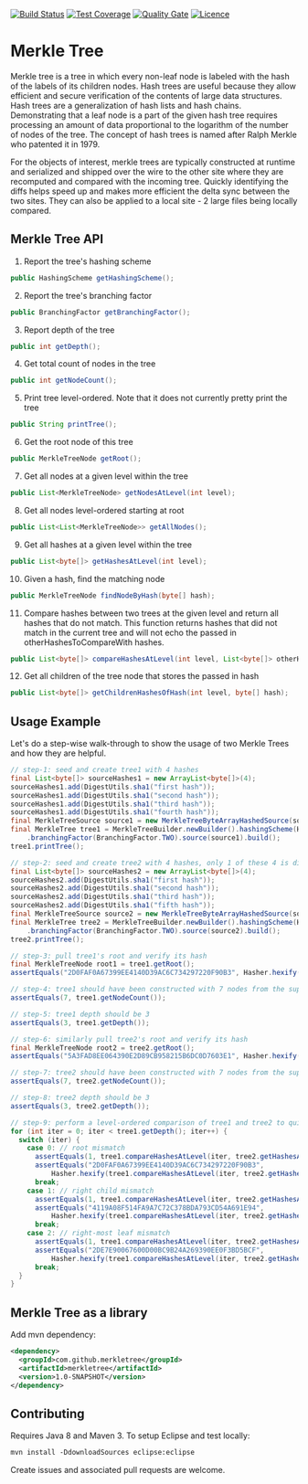 [![Build Status](https://img.shields.io/travis/gsharma/merkle-tree/master.svg)](https://travis-ci.org/gsharma/merkle-tree)
[![Test Coverage](https://img.shields.io/codecov/c/github/gsharma/merkle-tree/master.svg)](https://codecov.io/github/gsharma/merkle-tree?branch=master)
[![Quality Gate](https://sonarcloud.io/api/project_badges/measure?project=com.github.merkletree:merkletree&metric=alert_status)](https://sonarcloud.io/dashboard?id=com.github.merkletree:merkletree)
[![Licence](https://img.shields.io/hexpm/l/plug.svg)](https://github.com/gsharma/merkle-tree/blob/master/LICENSE)

# Merkle Tree

Merkle tree is a tree in which every non-leaf node is labeled with the hash of the labels of its children nodes. Hash trees are useful because they allow efficient and secure verification of the contents of large data structures. Hash trees are a generalization of hash lists and hash chains. Demonstrating that a leaf node is a part of the given hash tree requires processing an amount of data proportional to the logarithm of the number of nodes of the tree. The concept of hash trees is named after Ralph Merkle who patented it in 1979.

For the objects of interest, merkle trees are typically constructed at runtime and serialized and shipped over the wire to the other site where they are recomputed and compared with the incoming tree. Quickly identifying the diffs helps speed up and makes more efficient the delta sync between the two sites. They can also be applied to a local site - 2 large files being locally compared.

## Merkle Tree API

1. Report the tree's hashing scheme
```java
public HashingScheme getHashingScheme();
```

2. Report the tree's branching factor
```java
public BranchingFactor getBranchingFactor();
```

3. Report depth of the tree
```java
public int getDepth();
```

4. Get total count of nodes in the tree
```java
public int getNodeCount();
```

5. Print tree level-ordered. Note that it does not currently pretty print the tree
```java
public String printTree();
```

6. Get the root node of this tree
```java
public MerkleTreeNode getRoot();
```

7. Get all nodes at a given level within the tree
```java
public List<MerkleTreeNode> getNodesAtLevel(int level);
```

8. Get all nodes level-ordered starting at root
```java
public List<List<MerkleTreeNode>> getAllNodes();
```

9. Get all hashes at a given level within the tree
```java
public List<byte[]> getHashesAtLevel(int level);
```

10. Given a hash, find the matching node
```java
public MerkleTreeNode findNodeByHash(byte[] hash);
```

11. Compare hashes between two trees at the given level and return all hashes that do not match. This function returns hashes that did not match in the current tree and will not echo the passed in otherHashesToCompareWith hashes.
```java
public List<byte[]> compareHashesAtLevel(int level, List<byte[]> otherHashesToCompareWith);
```

12. Get all children of the tree node that stores the passed in hash
```java
public List<byte[]> getChildrenHashesOfHash(int level, byte[] hash);
```

## Usage Example
Let's do a step-wise walk-through to show the usage of two Merkle Trees and how they are helpful.
```java
// step-1: seed and create tree1 with 4 hashes
final List<byte[]> sourceHashes1 = new ArrayList<byte[]>(4);
sourceHashes1.add(DigestUtils.sha1("first hash"));
sourceHashes1.add(DigestUtils.sha1("second hash"));
sourceHashes1.add(DigestUtils.sha1("third hash"));
sourceHashes1.add(DigestUtils.sha1("fourth hash"));
final MerkleTreeSource source1 = new MerkleTreeByteArrayHashedSource(sourceHashes1);
final MerkleTree tree1 = MerkleTreeBuilder.newBuilder().hashingScheme(HashingScheme.SHA1)
    .branchingFactor(BranchingFactor.TWO).source(source1).build();
tree1.printTree();

// step-2: seed and create tree2 with 4 hashes, only 1 of these 4 is different from tree1's hashes
final List<byte[]> sourceHashes2 = new ArrayList<byte[]>(4);
sourceHashes2.add(DigestUtils.sha1("first hash"));
sourceHashes2.add(DigestUtils.sha1("second hash"));
sourceHashes2.add(DigestUtils.sha1("third hash"));
sourceHashes2.add(DigestUtils.sha1("fifth hash"));
final MerkleTreeSource source2 = new MerkleTreeByteArrayHashedSource(sourceHashes2);
final MerkleTree tree2 = MerkleTreeBuilder.newBuilder().hashingScheme(HashingScheme.SHA1)
    .branchingFactor(BranchingFactor.TWO).source(source2).build();
tree2.printTree();

// step-3: pull tree1's root and verify its hash
final MerkleTreeNode root1 = tree1.getRoot();
assertEquals("2D0FAF0A67399EE4140D39AC6C734297220F90B3", Hasher.hexify(root1.getHash()));

// step-4: tree1 should have been constructed with 7 nodes from the supplied 4 hashes
assertEquals(7, tree1.getNodeCount());

// step-5: tree1 depth should be 3
assertEquals(3, tree1.getDepth());

// step-6: similarly pull tree2's root and verify its hash
final MerkleTreeNode root2 = tree2.getRoot();
assertEquals("5A3FAD8EE064390E2D89CB958215B6DC0D7603E1", Hasher.hexify(root2.getHash()));

// step-7: tree2 should have been constructed with 7 nodes from the supplied 4 hashes
assertEquals(7, tree2.getNodeCount());

// step-8: tree2 depth should be 3
assertEquals(3, tree2.getDepth());

// step-9: perform a level-ordered comparison of tree1 and tree2 to quickly identify mismatches
for (int iter = 0; iter < tree1.getDepth(); iter++) {
  switch (iter) {
    case 0: // root mismatch
      assertEquals(1, tree1.compareHashesAtLevel(iter, tree2.getHashesAtLevel(iter)).size());
      assertEquals("2D0FAF0A67399EE4140D39AC6C734297220F90B3",
          Hasher.hexify(tree1.compareHashesAtLevel(iter, tree2.getHashesAtLevel(iter)).get(0)));
      break;
    case 1: // right child mismatch
      assertEquals(1, tree1.compareHashesAtLevel(iter, tree2.getHashesAtLevel(iter)).size());
      assertEquals("4119A08F514FA9A7C72C378BDA793CD54A691E94",
          Hasher.hexify(tree1.compareHashesAtLevel(iter, tree2.getHashesAtLevel(iter)).get(0)));
      break;
    case 2: // right-most leaf mismatch
      assertEquals(1, tree1.compareHashesAtLevel(iter, tree2.getHashesAtLevel(iter)).size());
      assertEquals("2DE7E90067600D00BC9B24A269390EE0F3BD5BCF",
          Hasher.hexify(tree1.compareHashesAtLevel(iter, tree2.getHashesAtLevel(iter)).get(0)));
      break;
  }
}
```

## Merkle Tree as a library
Add mvn dependency:
```xml
<dependency>
  <groupId>com.github.merkletree</groupId>
  <artifactId>merkletree</artifactId>
  <version>1.0-SNAPSHOT</version>
</dependency>
```

## Contributing
Requires Java 8 and Maven 3. To setup Eclipse and test locally:
```xml
mvn install -DdownloadSources eclipse:eclipse
```
Create issues and associated pull requests are welcome.
